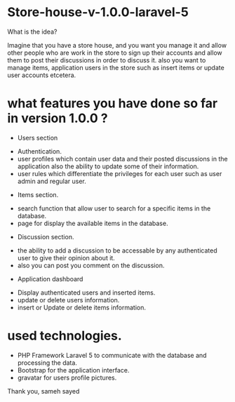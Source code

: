 # Store-house-v-1.0.0-laravel-5

What is the idea?

Imagine that you have a store house, and you want you manage it and allow other people who are work in the store to sign up their accounts and allow them to post their discussions in order to discuss it. also you want to manage items, application users in the store such as insert items or update user accounts etcetera.

# what features you have done so far in version 1.0.0 ?

- Users section

* Authentication.
* user profiles which contain user data and their posted discussions in the application also the ability to update some of their information.
* user rules which differentiate the privileges for each user such as user admin and regular user.

- Items section.

* search function that allow user to search for a specific items in the database.
* page for display the available items in the database.

- Discussion section.

* the ability to add a discussion to be accessable by any authenticated user to give their opinion about it.
* also you can post you comment on the discussion.

- Application dashboard

* Display authenticated users and inserted items.
* update or delete users information.
* insert or Update or delete items information.

# used technologies.

* PHP Framework Laravel 5 to communicate with the database and processing the data.
* Bootstrap for the application interface.
* gravatar for users profile pictures.

Thank you, 
sameh sayed
